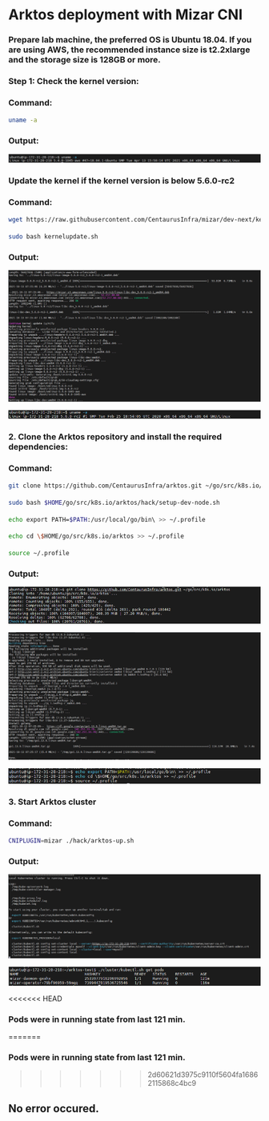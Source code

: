 # Arktos deployment with Mizar CNI
### Prepare lab machine, the preferred OS is Ubuntu 18.04. If you are using AWS, the recommended instance size is t2.2xlarge and the storage size is 128GB or more.

### Step 1: Check the kernel version:
### Command:
```bash
uname -a
```
### Output:
 ![](13-10images/img_1.png)
 ### Update the kernel if the kernel version is below 5.6.0-rc2

 ### Command:
```bash
wget https://raw.githubusercontent.com/CentaurusInfra/mizar/dev-next/kernelupdate.sh

sudo bash kernelupdate.sh
```
### Output:
![](13-10images/img_2.png)

![](13-10images/img_3.png)

### 2. Clone the Arktos repository and install the required dependencies:
### Command:
```bash
git clone https://github.com/CentaurusInfra/arktos.git ~/go/src/k8s.io/arktos

sudo bash $HOME/go/src/k8s.io/arktos/hack/setup-dev-node.sh

echo export PATH=$PATH:/usr/local/go/bin\ >> ~/.profile

echo cd \$HOME/go/src/k8s.io/arktos >> ~/.profile

source ~/.profile
```
### Output:
![](13-10images/img_4.png)

![](13-10images/img_5.png)

![](13-10images/img_6.png)

### 3. Start Arktos cluster
### Command:
```bash
CNIPLUGIN=mizar ./hack/arktos-up.sh
```
### Output:
![](13-10images/img_7.png)

![](13-10images/img_8.png)

<<<<<<< HEAD
### Pods were in running state from last 121 min.
=======
### Pods were in running state from last  121 min.
>>>>>>> 2d60621d3975c9110f5604fa16862115868c4bc9
## No error occured.



